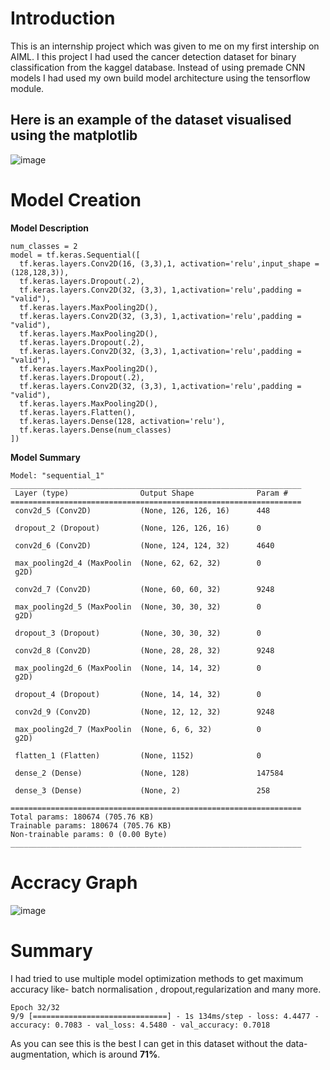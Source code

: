 # Introduction
This is an internship project which was given to me on my first intership on AIML. I this project I had used the cancer detection dataset for binary classification from the kaggel database. 
Instead of using premade CNN models I had used my own build model architecture using the tensorflow module. 

## Here is an example of the dataset visualised using the matplotlib
![image](https://github.com/subhradip32/Cancer_detetion_model/assets/83198378/2aa987e2-c387-49e7-afed-334a8edd2b22)


# Model Creation
**Model Description**
```
num_classes = 2
model = tf.keras.Sequential([
  tf.keras.layers.Conv2D(16, (3,3),1, activation='relu',input_shape = (128,128,3)),
  tf.keras.layers.Dropout(.2),
  tf.keras.layers.Conv2D(32, (3,3), 1,activation='relu',padding = "valid"),
  tf.keras.layers.MaxPooling2D(),
  tf.keras.layers.Conv2D(32, (3,3), 1,activation='relu',padding = "valid"),
  tf.keras.layers.MaxPooling2D(),
  tf.keras.layers.Dropout(.2),
  tf.keras.layers.Conv2D(32, (3,3), 1,activation='relu',padding = "valid"),
  tf.keras.layers.MaxPooling2D(),
  tf.keras.layers.Dropout(.2),
  tf.keras.layers.Conv2D(32, (3,3), 1,activation='relu',padding = "valid"),
  tf.keras.layers.MaxPooling2D(),
  tf.keras.layers.Flatten(),
  tf.keras.layers.Dense(128, activation='relu'),
  tf.keras.layers.Dense(num_classes)
])
```
**Model Summary**
```
Model: "sequential_1"
_________________________________________________________________
 Layer (type)                Output Shape              Param #   
=================================================================
 conv2d_5 (Conv2D)           (None, 126, 126, 16)      448       
                                                                 
 dropout_2 (Dropout)         (None, 126, 126, 16)      0         
                                                                 
 conv2d_6 (Conv2D)           (None, 124, 124, 32)      4640      
                                                                 
 max_pooling2d_4 (MaxPoolin  (None, 62, 62, 32)        0         
 g2D)                                                            
                                                                 
 conv2d_7 (Conv2D)           (None, 60, 60, 32)        9248      
                                                                 
 max_pooling2d_5 (MaxPoolin  (None, 30, 30, 32)        0         
 g2D)                                                            
                                                                 
 dropout_3 (Dropout)         (None, 30, 30, 32)        0         
                                                                 
 conv2d_8 (Conv2D)           (None, 28, 28, 32)        9248      
                                                                 
 max_pooling2d_6 (MaxPoolin  (None, 14, 14, 32)        0         
 g2D)                                                            
                                                                 
 dropout_4 (Dropout)         (None, 14, 14, 32)        0         
                                                                 
 conv2d_9 (Conv2D)           (None, 12, 12, 32)        9248      
                                                                 
 max_pooling2d_7 (MaxPoolin  (None, 6, 6, 32)          0         
 g2D)                                                            
                                                                 
 flatten_1 (Flatten)         (None, 1152)              0         
                                                                 
 dense_2 (Dense)             (None, 128)               147584    
                                                                 
 dense_3 (Dense)             (None, 2)                 258       
                                                                 
=================================================================
Total params: 180674 (705.76 KB)
Trainable params: 180674 (705.76 KB)
Non-trainable params: 0 (0.00 Byte)
_________________________________________________________________
```
# Accracy Graph
![image](https://github.com/subhradip32/Cancer_detetion_model/assets/83198378/a809810e-2e11-4012-ae93-daf09a2879a9)

# Summary
I had tried to use multiple model optimization methods to get maximum accuracy like- batch normalisation , dropout,regularization and many more. 
```
Epoch 32/32
9/9 [==============================] - 1s 134ms/step - loss: 4.4477 - accuracy: 0.7083 - val_loss: 4.5480 - val_accuracy: 0.7018
```
As you can see this is the best I can get in this dataset without the data-augmentation, which is around **71%**.
